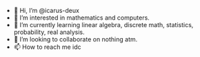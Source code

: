- 👋 Hi, I’m @icarus-deux
- 👀 I’m interested in mathematics and computers. 
- 🌱 I’m currently learning linear algebra, discrete math, statistics, probability, real analysis. 
- 💞️ I’m looking to collaborate on nothing atm. 
- 📫 How to reach me idc

<!---
icarus-deux/icarus-deux is a ✨ special ✨ repository because its `README.md` (this file) appears on your GitHub profile.
You can click the Preview link to take a look at your changes.
--->
